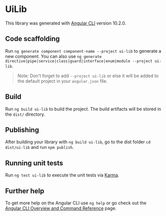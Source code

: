 # UiLib

This library was generated with [Angular CLI](https://github.com/angular/angular-cli) version 10.2.0.

## Code scaffolding

Run `ng generate component component-name --project ui-lib` to generate a new component. You can also use `ng generate directive|pipe|service|class|guard|interface|enum|module --project ui-lib`.
> Note: Don't forget to add `--project ui-lib` or else it will be added to the default project in your `angular.json` file. 

## Build

Run `ng build ui-lib` to build the project. The build artifacts will be stored in the `dist/` directory.

## Publishing

After building your library with `ng build ui-lib`, go to the dist folder `cd dist/ui-lib` and run `npm publish`.

## Running unit tests

Run `ng test ui-lib` to execute the unit tests via [Karma](https://karma-runner.github.io).

## Further help

To get more help on the Angular CLI use `ng help` or go check out the [Angular CLI Overview and Command Reference](https://angular.io/cli) page.
